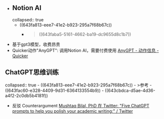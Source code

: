 - ## Notion AI
  collapsed:: true
	- ((643fa813-eee7-41e2-b923-295a7f68b67c))
		- > ((643faba5-5161-4662-ba19-dc9655d8c1b7))
- 基于gpt3模型，收费昂贵
- Quicker动作"AnyGPT": 调用Notion AI，需要付费使用 [AnyGPT - 动作信息 - Quicker](https://getquicker.net/Sharedaction?code=41345e7b-0427-48ef-fb90-08db350ccd85)
## ChatGPT思维训练
collapsed:: true
	- ((643fa813-eee7-41e2-b923-295a7f68b67c))
		- >参考
			- ((643fac60-e328-4409-9d31-6364133554b9))
			- ((643cbdca-d5ae-4d36-a4f2-2c0db5b4181f))
- 反驳 Counterargument [Mushtaq Bilal, PhD 在 Twitter: "Five ChatGPT prompts to help you polish your academic writing:" / Twitter](https://twitter.com/MushtaqBilalPhD/status/1642404540413620224)